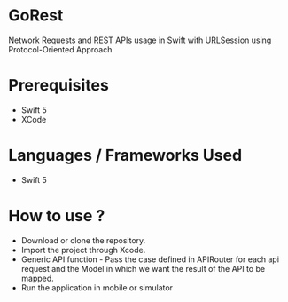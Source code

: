 # GoRest
Network Requests and REST APIs usage in Swift with URLSession using Protocol-Oriented Approach

# Prerequisites
- Swift 5
- XCode

# Languages / Frameworks Used
- Swift 5

# How to use ?
- Download or clone the repository.
- Import the project through Xcode.
- Generic API function - Pass the case defined in APIRouter for each api request and the Model in which we want the result of the API to be mapped.
- Run the application in mobile or simulator
